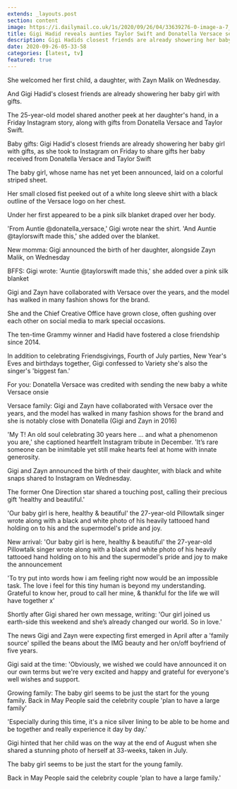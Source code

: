 ```yaml
---
extends: _layouts.post
section: content
image: https://i.dailymail.co.uk/1s/2020/09/26/04/33639276-0-image-a-7_1601089351150.jpg 
title: Gigi Hadid reveals aunties Taylor Swift and Donatella Versace sent baby gifts 
description: Gigi Hadids closest friends are already showering her baby girl with gifts 
date: 2020-09-26-05-33-58 
categories: [latest, tv] 
featured: true 
--- 
```

She welcomed her first child, a daughter, with Zayn Malik on Wednesday. 

And Gigi Hadid's closest friends are already showering her baby girl with gifts. 

The 25-year-old model shared another peek at her daughter's hand, in a Friday Instagram story, along with gifts from Donatella Versace and Taylor Swift. 

Baby gifts: Gigi Hadid's closest friends are already showering her baby girl with gifts, as she took to Instagram on Friday to share gifts her baby received from Donatella Versace and Taylor Swift 

The baby girl, whose name has net yet been announced, laid on a colorful striped sheet. 

Her small closed fist peeked out of a white long sleeve shirt with a black outline of the Versace logo on her chest. 

Under her first appeared to be a pink silk blanket draped over her body.  

'From Auntie @donatella_versace,' Gigi wrote near the shirt. 'And Auntie @taylorswift made this,' she added over the blanket. 

New momma: Gigi announced the birth of her daughter, alongside Zayn Malik, on Wednesday

BFFS: Gigi wrote: 'Auntie @taylorswift made this,' she added over a pink silk blanket 

Gigi and Zayn have collaborated with Versace over the years, and the model has walked in many fashion shows for the brand. 

She and the Chief Creative Office have grown close, often gushing over each other on social media to mark special occasions. 

The ten-time Grammy winner and Hadid have fostered a close friendship since 2014. 

In addition to celebrating Friendsgivings, Fourth of July parties, New Year's Eves and birthdays together, Gigi confessed to Variety she's also the singer's 'biggest fan.'

For you: Donatella Versace was credited with sending the new baby a white Versace onsie 

Versace family: Gigi and Zayn have collaborated with Versace over the years, and the model has walked in many fashion shows for the brand and she is notably close with Donatella (Gigi and Zayn in 2016)

'My T! An old soul celebrating 30 years here ... and what a phenomenon you are,' she captioned heartfelt Instagram tribute in December. 'It’s rare someone can be inimitable yet still make hearts feel at home with innate generosity. 

Gigi and Zayn announced the birth of their daughter, with black and white snaps shared to Instagram on Wednesday.  

The former One Direction star shared a touching post, calling their precious gift 'healthy and beautiful.'

'Our baby girl is here, healthy & beautiful' the 27-year-old Pillowtalk singer wrote along with a black and white photo of his heavily tattooed hand holding on to his and the supermodel's pride and joy.

New arrival: 'Our baby girl is here, healthy & beautiful' the 27-year-old Pillowtalk singer wrote along with a black and white photo of his heavily tattooed hand holding on to his and the supermodel's pride and joy to make the announcement 

'To try put into words how i am feeling right now would be an impossible task. The love i feel for this tiny human is beyond my understanding. Grateful to know her, proud to call her mine, & thankful for the life we will have together x'

Shortly after Gigi shared her own message, writing: 'Our girl joined us earth-side this weekend and she’s already changed our world. So in love.'

The news Gigi and Zayn were expecting first emerged in April after a 'family source' spilled the beans about the IMG beauty and her on/off boyfriend of five years.  

Gigi said at the time: 'Obviously, we wished we could have announced it on our own terms but we're very excited and happy and grateful for everyone's well wishes and support. 

Growing family: The baby girl seems to be just the start for the young family. Back in May People said the celebrity couple 'plan to have a large family' 

'Especially during this time, it's a nice silver lining to be able to be home and be together and really experience it day by day.' 

Gigi hinted that her child was on the way at the end of August when she shared a stunning photo of herself at 33-weeks, taken in July.  

The baby girl seems to be just the start for the young family.

Back in May People said the celebrity couple 'plan to have a large family.' 

